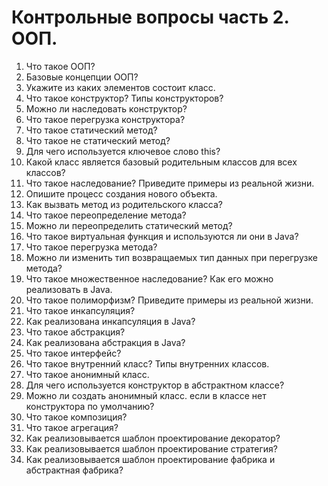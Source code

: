 # Контрольные вопросы часть 2. ООП.

1. Что такое ООП?
2. Базовые концепции ООП?
3. Укажите из каких элементов состоит класс.
4. Что такое конструктор? Типы конструкторов?
5. Можно ли наследовать конструктор?
6. Что такое перегрузка конструктора?
7. Что такое статический метод?
8. Что такое не статический метод?
9. Для чего используется ключевое слово this?
10. Какой класс является базовый родительным классов для всех классов?
11. Что такое наследование? Приведите примеры из реальной жизни.
12. Опишите процесс создания нового объекта.
13. Как вызвать метод из родительского класса?
14. Что такое переопределение метода?
15. Можно ли переопределить статический метод?
16. Что такое виртуальная функция и используются ли они в Java?
17. Что такое перегрузка метода?
18. Можно ли изменить тип возвращаемых тип данных при перегрузке метода?
19. Что такое множественное наследование? Как его можно реализовать в Java.
20. Что такое полиморфизм? Приведите примеры из реальной жизни.
21. Что такое инкапсуляция?
22. Как реализована инкапсуляция в Java?
23. Что такое абстракция?
24. Как реализована абстракция в Java?
25. Что такое интерфейс?
26. Что такое внутренний класс? Типы внутренних классов.
27. Что такое анонимный класс.
28. Для чего используется конструктор в абстрактном классе?
29. Можно ли создать анонимный класс. если в классе нет конструктора по умолчанию?
30. Что такое композиция?
31. Что такое агрегация?
32. Как реализовывается шаблон проектирование декоратор?
33. Как реализовывается шаблон проектирование стратегия?
34. Как реализовывается шаблон проектирование фабрика и абстрактная фабрика?